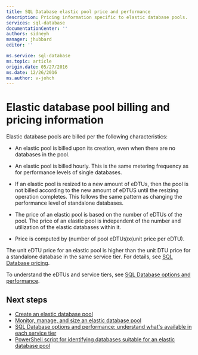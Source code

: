 ```yaml
---
title: SQL Database elastic pool price and performance
description: Pricing information specific to elastic database pools.
services: sql-database
documentationCenter: ''
authors: sidneyh
manager: jhubbard
editor: ''

ms.service: sql-database
ms.topic: article
origin.date: 05/27/2016
ms.date: 12/26/2016
ms.author: v-johch
---
```


# Elastic database pool billing and pricing information

Elastic database pools are billed per the following characteristics:

- An elastic pool is billed upon its creation, even when there are no databases in the pool.
- An elastic pool is billed hourly. This is the same metering frequency as for performance levels of single databases.
- If an elastic pool is resized to a new amount of eDTUs, then the pool is not billed according to the new amount of eDTUS until the resizing operation completes. This follows the same pattern as changing the performance level of standalone databases.

- The price of an elastic pool is based on the number of eDTUs of the pool. The price of an elastic pool is independent of the number and utilization of the elastic databases within it.
- Price is computed by (number of pool eDTUs)x(unit price per eDTU).

The unit eDTU price for an elastic pool is higher than the unit DTU price for a standalone database in the same service tier. For details, see [SQL Database pricing](https://www.azure.cn/pricing/details/sql-database/). 

To understand the eDTUs and service tiers, see [SQL Database options and performance](./sql-database-service-tiers.md).

## Next steps

- [Create an elastic database pool](./sql-database-elastic-pool-create-portal.md)
- [Monitor, manage, and size an elastic database pool](./sql-database-elastic-pool-manage-portal.md)
- [SQL Database options and performance: understand what's available in each service tier](./sql-database-service-tiers.md)
- [PowerShell script for identifying databases suitable for an elastic database pool](./sql-database-elastic-pool-database-assessment-powershell.md)